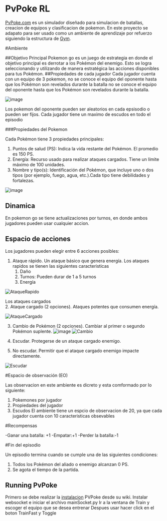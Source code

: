 # PvPoke RL
[PvPoke.com](https://pvpoke.com)  es un simulador diseñado para simulacion de batallas, creacion de equipos y clasificacion de pokemon. En este proyecto se adapato para ser usado como un ambiente de aprendizaje por refuerzo siguiendo la estructura de [Gym](https://gymnasium.farama.org/api/env/).

#Ambiente

##Objetivo Principal
Pokemon go es un juego de estrategia en donde el objetivo principal es derrotar a los Pokémon del enemigo. Esto se logra seleccionando y utilizando de manera estratégica las acciones disponibles para tus Pokémon.
##Propiedades de cada jugador
Cada jugador cuenta con un equipo de 3 pokemon, no se conoce el equipo del oponente hasta que los Pokémon son revelados durante la batalla no se conoce el equipo del oponente hasta que los Pokémon son revelados durante la batalla.

![image](https://github.com/user-attachments/assets/118054bc-ffe4-4aa9-b83f-84095aadf74f)

Los pokemon del oponente pueden ser aleatorios en cada epsisodio o pueden ser fijos.
Cada jugador tiene un maximo de escudos en todo el episodio

###Propiedades del Pokemon

Cada Pokémon tiene 3 propiedades principales:
1. Puntos de salud (PS): Indica la vida restante del Pokémon. El promedio es 150 PS.
2. Energía: Recurso usado para realizar ataques cargados. Tiene un límite máximo de 100 unidades.
3. Nombre y tipo(s): Identificación del Pokémon, que incluye uno o dos tipos (por ejemplo, fuego, agua, etc.).Cada tipo tiene debilidades y fortalezas.

![image](https://github.com/user-attachments/assets/d51bca0f-80e9-4c4d-944b-b72fa6da43dd)
## Dinamica
En pokemon go se tiene actualizaciones por turnos, en donde ambos jugadores pueden usar cualquier accion.

## Espacio de acciones
Los jugadores pueden elegir entre 6 acciones posibles:
1. Ataque rápido. Un ataque básico que genera energía.
   Los ataques rapidos se tienen las siguientes caracteristicas
   1. Daño
   2. Turnos: Pueden durar de 1 a 5 turnos
   3. Energía

![AtaqueRapido](https://github.com/user-attachments/assets/2c7ed8c4-ac96-4ea3-82c4-6d9789617d79)

Los ataques cargados  
2. Ataque cargado (2 opciones). Ataques potentes que consumen energía.

![AtaqueCargado](https://github.com/user-attachments/assets/5b548718-453e-4290-a216-24ef6cb6e2be)

3. Cambio de Pokémon (2 opciones). Cambiar al primer o segundo Pokémon suplente.
![image](https://github.com/user-attachments/assets/3b698b7f-a1c0-4ace-970f-49c28589efe2)
![Cambio](https://github.com/user-attachments/assets/f6f8ecc8-54a9-48fe-b9f9-a8ac0e72e875)


4. Escudar. Protegerse de un ataque cargado enemigo.
5. No escudar. Permitir que el ataque cargado enemigo impacte directamente.

![Escudar](https://github.com/user-attachments/assets/57ec0138-9141-45e7-ac20-edcd2136ddc7)

#Espacio de observación (EO)

Las observacion en este ambiente es dicreto y esta comformado por lo siguiente:
1. Pokemones por jugador
2. Propiedades del jugador
3. Escudos
El ambiente tiene un espcio de observacion de 20, ya que cada jugador cuenta con 10 caracteristicas obsevables

#Recompensas

-Ganar una batalla: +1
-Empatar:+1
-Perder la batalla:-1

#Fin del episodio

Un episodio termina cuando se cumple una de las siguientes condiciones:
1. Todos los Pokémon del aliado o enemigo alcanzan 0 PS.
2. Se agota el tiempo de la partida.




## Running PvPoke

Primero se debe realizar la [instalacion](https://github.com/pvpoke/pvpoke/wiki/Installation) PVPoke desde su wiki.
Instalar websocket e iniciar el archivo mainSocket.py
Ir a la ventana de Train y escoger el equipo que se desea entrenar
Despues usar hacer click en el boton TrainFast y Toggle

